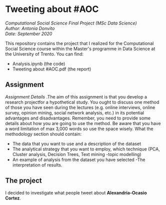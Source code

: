 # Tweeting about #AOC
<i>Computational Social Science Final Project (MSc Data Science) </i>
\
<i>Author: Antonia Donvito </i>
\
<i>Date: September 2020</i>

This repository contains the project that I realized for the Computational Social Science course within the Master's programme in Data Science at the University of Trento. You can find:
- Analysis.ipynb (the code)
- Tweeting about #AOC.pdf (the report)

## Assignment 
<i> Assignment Details </i>.The aim of this assignment is that you develop a research projectfor a hypothetical study. You ought to discuss one method of those you have seen during the lectures (e.g. online interviews, online survey, opinion mining, social network analysis, etc.) in its potential advantages and disadvantages. Remember, you need to provide some details about how you are going to use the method. Be aware that you have a word limitation of max 3,000 words so use the space wisely. 
What the methodology section should contain:
- The data that you want to use and a description of the dataset
- The analytical strategy that you want to employ, which technique (PCA, Cluster analysis, Decision Trees, Text mining -topic modelling)
- An example of analysis from the dataset you have selected
-The interpretation of results.

## The project
I decided to investigate what people tweet about <b>Alexandria-Ocasio Cortez</b>.
